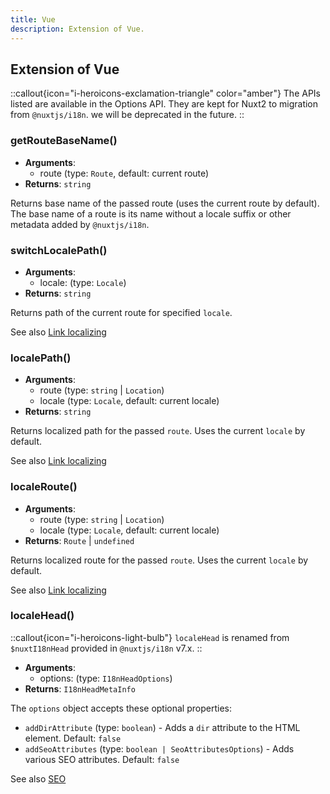 ```yaml
---
title: Vue
description: Extension of Vue.
---
```


## Extension of Vue

::callout{icon="i-heroicons-exclamation-triangle" color="amber"}
The APIs listed are available in the Options API. They are kept for Nuxt2 to migration from `@nuxtjs/i18n`. we will be deprecated in the future.
::

### getRouteBaseName()

- **Arguments**:
  - route (type: `Route`, default: current route)
- **Returns**: `string`

Returns base name of the passed route (uses the current route by default). The base name of a route is its name without a locale suffix or other metadata added by `@nuxtjs/i18n`.

### switchLocalePath()

- **Arguments**:
  - locale: (type: `Locale`)
- **Returns**: `string`

Returns path of the current route for specified `locale`.

See also [Link localizing](/docs/getting-started/usage)

### localePath()

- **Arguments**:
  - route (type: `string` | `Location`)
  - locale (type: `Locale`, default: current locale)
- **Returns**: `string`

Returns localized path for the passed `route`. Uses the current `locale` by default.

See also [Link localizing](/docs/getting-started/usage)

### localeRoute()

- **Arguments**:
  - route (type: `string` | `Location`)
  - locale (type: `Locale`, default: current locale)
- **Returns**: `Route` | `undefined`

Returns localized route for the passed `route`. Uses the current `locale` by default.

See also [Link localizing](/docs/getting-started/usage)

### localeHead()

::callout{icon="i-heroicons-light-bulb"}
`localeHead` is renamed from `$nuxtI18nHead` provided in `@nuxtjs/i18n` v7.x.
::

- **Arguments**:
  - options: (type: `I18nHeadOptions`)
- **Returns**: `I18nHeadMetaInfo`

The `options` object accepts these optional properties:

- `addDirAttribute` (type: `boolean`) - Adds a `dir` attribute to the HTML element. Default: `false`
- `addSeoAttributes` (type: `boolean | SeoAttributesOptions`) - Adds various SEO attributes. Default: `false`

See also [SEO](/docs/guide/seo)
